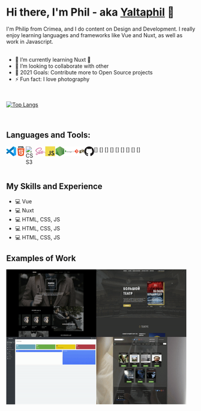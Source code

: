 <!--
**Yaltaphil/Yaltaphil** is a ✨ _special_ ✨ repository because its `README.md` (this file) appears on your GitHub profile.

Here are some ideas to get you started:

- 🔭 I’m currently working on ...
- 🌱 I’m currently learning ...
- 👯 I’m looking to collaborate on ...
- 🤔 I’m looking for help with ...
- 💬 Ask me about ...
- 📫 How to reach me: ...
- 😄 Pronouns: ...
- ⚡ Fun fact: ...
-->

# Hi there, I'm Phil - aka [Yaltaphil][website] 👋

I'm Philip from Crimea, and I do content on Design and Development. I really enjoy learning languages and frameworks like Vue and Nuxt, as well as work in Javascript.
<br />
<br />

-   🌱 I’m currently learning Nuxt 🤣
-   👯 I’m looking to collaborate with other
-   🥅 2021 Goals: Contribute more to Open Source projects
-   ⚡ Fun fact: I love photography

<br />

[![Top Langs](https://github-readme-stats.vercel.app/api/top-langs/?username=Yaltaphil&layout=compact)](https://github.com/yaltaphil)

<br />

## Languages and Tools:

[<img align="left" alt="Visual Studio Code" width="26px" src="https://raw.githubusercontent.com/github/explore/80688e429a7d4ef2fca1e82350fe8e3517d3494d/topics/visual-studio-code/visual-studio-code.png" />]
[<img align="left" alt="HTML5" width="26px" src="https://raw.githubusercontent.com/github/explore/80688e429a7d4ef2fca1e82350fe8e3517d3494d/topics/html/html.png" />]
[<img align="left" alt="CSS3" width="26px" src="https://raw.githubus[]ercontent.com/github/explore/80688e429a7d4ef2fca1e82350fe8e3517d3494d/topics/css/css.png" />]
[<img align="left" alt="Sass" width="26px" src="https://raw.githubusercontent.com/github/explore/80688e429a7d4ef2fca1e82350fe8e3517d3494d/topics/sass/sass.png" />]
[<img align="left" alt="JavaScript" width="26px" src="https://raw.githubusercontent.com/github/explore/80688e429a7d4ef2fca1e82350fe8e3517d3494d/topics/javascript/javascript.png" />]
[<img align="left" alt="Node.js" width="26px" src="https://raw.githubusercontent.com/github/explore/80688e429a7d4ef2fca1e82350fe8e3517d3494d/topics/nodejs/nodejs.png" />]
[<img align="left" alt="MongoDB" width="26px" src="https://raw.githubusercontent.com/github/explore/80688e429a7d4ef2fca1e82350fe8e3517d3494d/topics/mongodb/mongodb.png" />]
[<img align="left" alt="Git" width="26px" src="https://raw.githubusercontent.com/github/explore/80688e429a7d4ef2fca1e82350fe8e3517d3494d/topics/git/git.png" />]
[<img align="left" alt="GitHub" width="26px" src="https://raw.githubusercontent.com/github/explore/78df643247d429f6cc873026c0622819ad797942/topics/github/github.png" />]

<br />
<br />

## My Skills and Experience

-  💻 Vue
-  💻 Nuxt
-  💻 HTML, CSS, JS
-  💻 HTML, CSS, JS
-  💻 HTML, CSS, JS

## Examples of Work

[<img align="left" alt="porten" width="240px" height="180px" src="https://github.com/Yaltaphil/Yaltaphil/blob/main/porten.gif" />](https://yaltaphil.github.io/porten)
  
[<img align="left" alt="big-theather" width="240px" height="180px" src="https://github.com/Yaltaphil/Yaltaphil/blob/main/big-theater.gif" />](https://yaltaphil.github.io/big-theater)

[<img align="left" alt="kino-cms" width="240px" height="180px" src="https://raw.githubusercontent.com/Yaltaphil/Yaltaphil/main/kinocms-admin.gif" />](https://kinocms.yaltaphil.ru/login)

[<img align="left" alt="kino-cms" width="240px" height="180px" src="https://raw.githubusercontent.com/Yaltaphil/Yaltaphil/main/kinocms-site.gif" />](https://kinocms.yaltaphil.ru)


[website]: https://yaltaphil.ru

